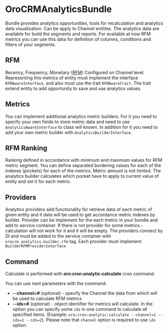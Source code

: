# OroCRMAnalyticsBundle

Bundle provides analytics opportunities, tools for recalculation and analytics data visualization.
Can be apply to Channel entities.
The analytics data are available for build the segments and reports.
For available at now RFM metrics you can use this data for definition of columns, conditions and filters of your segments.

## RFM
Recency, Frequency, Monetary ([RFM](https://en.wikipedia.org/wiki/RFM_\(customer_value\))) Configured on Channel level.
Representing this metrics of entity must implement the interface
`RFMAwareInterface`, and also must use the trait
`RFMAwareTrait`. 
The trait extend entity to add opportunity to save and use analytics values.

## Metrics
You can implement additional analytics metric builders.
For it you need to specify your own fields to store metric data and need to use `AnalyticsAwareInterface` to class will known. 
In addition for it you need to add your own metric builder with `AnalyticsBuilderInterface`.

## RFM Ranking
Ranking defined in accordance with minimum and maximum values for RFM metric segment.
You can define separated bordering values for each of the indexes (pockets) for each of the metrics. 
Metric amount is not limited.
The analytics builder calculates which pocket have to apply to current value of entity and set it for each metric.

## Providers
Analytics providers add functionality for retrieve data of each metric of given entity and it data will be used to get accordance metric indexes by builder.
Provider can be implement for the each metric in your bundle and add to service container.
If there is not provider for some metrics - calculation will not work for it and it will be empty.
The providers connect by DI and must be added to the service container with `orocrm_analytics.builder.rfm` tag.
Each provider must implement `BuilderRFMProviderInterface`

## Command
Calculate is performed with **oro:cron:analytic:calculate** cron command.

You can use next parameters with the command:

* **--channel=#** (optional) - specify the Channel the data from which will be used to calculate RFM metrics
* **--ids=#** (optional) - object identifier for metrics will calculate. 
In the option you can specify some `ids` in one command to calculate all specified items.
(Example: `oro:cron:analytic:calculate --channel=1 --ids=1 --ids=2`). 
Please note that `channel` option is required to use `ids` option.
